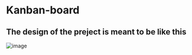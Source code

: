 # Kanban-board
## The design of the preject is meant to be like this
![image](https://user-images.githubusercontent.com/17365161/212998159-2ed38cfe-969b-4206-ae4c-a20bad85a597.png)

